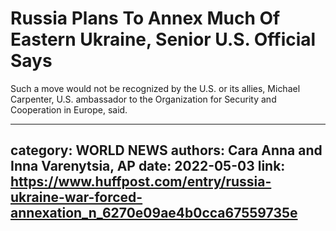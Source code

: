 # Russia Plans To Annex Much Of Eastern Ukraine, Senior U.S. Official Says

Such a move would not be recognized by the U.S. or its allies, Michael Carpenter, U.S. ambassador to the Organization for Security and Cooperation in Europe, said.

---
category: WORLD NEWS
authors: Cara Anna and Inna Varenytsia, AP
date: 2022-05-03
link: https://www.huffpost.com/entry/russia-ukraine-war-forced-annexation_n_6270e09ae4b0cca67559735e
---
